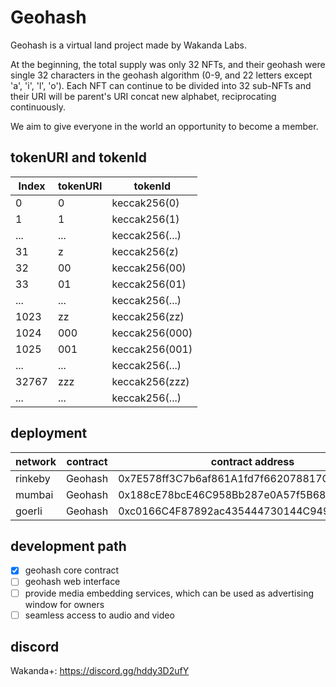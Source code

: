 # Geohash

Geohash is a virtual land project made by Wakanda Labs.

At the beginning, the total supply was only 32 NFTs, and their geohash were single 32 characters in the geohash algorithm (0-9, and 22 letters except 'a', 'i', 'l', 'o'). Each NFT can continue to be divided into 32 sub-NFTs and their URI will be parent's URI concat new alphabet, reciprocating continuously.

We aim to give everyone in the world an opportunity to become a member.

## tokenURI and tokenId 

| Index | tokenURI | tokenId        |
|-------|----------|----------------|
| 0     | 0        | keccak256(0)   |
| 1     | 1        | keccak256(1)   | 
| ...   | ...      | keccak256(...) |
| 31    | z        | keccak256(z)   |
| 32    | 00       | keccak256(00)  |
| 33    | 01       | keccak256(01)  |
| ...   | ...      | keccak256(...) |
| 1023  | zz       | keccak256(zz)  |
| 1024  | 000      | keccak256(000) |
| 1025  | 001      | keccak256(001) |
| ...   | ...      | keccak256(...) |
| 32767 | zzz      | keccak256(zzz) |
| ...   | ...      | keccak256(...) |

## deployment

| network | contract | contract address                           |
|---------|----------|--------------------------------------------|
| rinkeby | Geohash  | 0x7E578ff3C7b6af861A1fd7f662078817CC78515A |
| mumbai  | Geohash  | 0x188cE78bcE46C958Bb287e0A57f5B68C4cC9632a |
| goerli  | Geohash  | 0xc0166C4F87892ac435444730144C949Acd3F642D |

## development path

- [x] geohash core contract
- [ ] geohash web interface
- [ ] provide media embedding services, which can be used as advertising window for owners
- [ ] seamless access to audio and video

## discord

Wakanda+: https://discord.gg/hddy3D2ufY